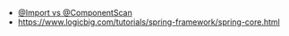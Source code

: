 - [@Import vs @ComponentScan](https://www.baeldung.com/spring-import-annotation)
- https://www.logicbig.com/tutorials/spring-framework/spring-core.html